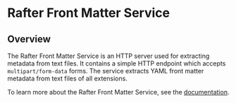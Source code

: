# Rafter Front Matter Service

## Overview

The Rafter Front Matter Service is an HTTP server used for extracting metadata from text files. It contains a simple HTTP endpoint which accepts `multipart/form-data` forms. The service extracts YAML front matter metadata from text files of all extensions.

To learn more about the Rafter Front Matter Service, see the [documentation](https://kyma-project.io/docs/components/rafter/#details-front-matter-service).
